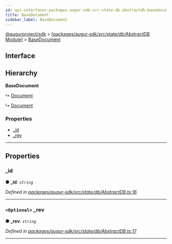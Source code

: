 ```yaml
---
id: api-interfaces-packages-augur-sdk-src-state-db-abstractdb-basedocument
title: BaseDocument
sidebar_label: BaseDocument
---
```


[@augurproject/sdk](api-readme.md) > [[packages/augur-sdk/src/state/db/AbstractDB Module]](api-modules-packages-augur-sdk-src-state-db-abstractdb-module.md) > [BaseDocument](api-interfaces-packages-augur-sdk-src-state-db-abstractdb-basedocument.md)

## Interface

## Hierarchy

**BaseDocument**

↳  [Document](api-interfaces-packages-augur-sdk-src-state-db-syncabledb-document.md)

↳  [Document](api-interfaces-packages-augur-sdk-src-state-db-deriveddb-document.md)

### Properties

* [_id](api-interfaces-packages-augur-sdk-src-state-db-abstractdb-basedocument.md#_id)
* [_rev](api-interfaces-packages-augur-sdk-src-state-db-abstractdb-basedocument.md#_rev)

---

## Properties

<a id="_id"></a>

###  _id

**● _id**: *`string`*

*Defined in [packages/augur-sdk/src/state/db/AbstractDB.ts:16](https://github.com/AugurProject/augur/blob/b4365d6894/packages/augur-sdk/src/state/db/AbstractDB.ts#L16)*

___
<a id="_rev"></a>

### `<Optional>` _rev

**● _rev**: *`string`*

*Defined in [packages/augur-sdk/src/state/db/AbstractDB.ts:17](https://github.com/AugurProject/augur/blob/b4365d6894/packages/augur-sdk/src/state/db/AbstractDB.ts#L17)*

___

